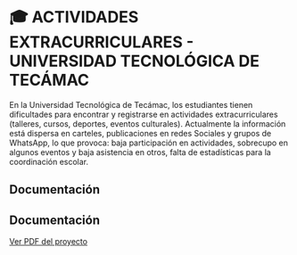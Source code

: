# 🎓 ACTIVIDADES EXTRACURRICULARES - UNIVERSIDAD TECNOLÓGICA DE TECÁMAC

En la Universidad Tecnológica de Tecámac, los estudiantes tienen dificultades para encontrar y registrarse en actividades extracurriculares (talleres, cursos, deportes, eventos culturales). 
Actualmente la información está dispersa en carteles, publicaciones en redes Sociales y grupos de WhatsApp, lo que provoca: baja participación en actividades, sobrecupo en algunos eventos y baja asistencia en otros, falta de estadísticas para la coordinación escolar.


## Documentación

## Documentación

[Ver PDF del proyecto](docs/Doc_proyecto.pdf)

